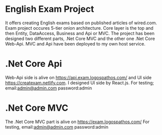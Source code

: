 
# English Exam Project

It offers creating English exams based on published articles of wired.com.
Exam project occures 5-tier onion architecture. Core layer is the top and then Entity, DataAccess, Business and Api or MVC.
The project has been designed two different parts, .Net Core MVC and the other one .Net Core Web-Api.
MVC and Api have been deployed to my own host service.

# .Net Core Api
Web-Api side is alive on https://api.exam.logospathos.com/ and UI side https://createxam.netlify.com. I designed UI side by React.js. For testing; email:admin@admin.com password:admin


# .Net Core MVC
The .Net Core MVC part is alive on https://exam.logospathos.com/
For testing, email:admin@admin.com password:admin
